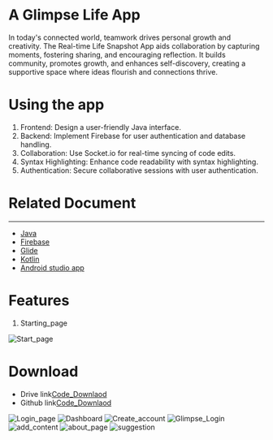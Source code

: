 <h1>A Glimpse Life App</h1>
<p>In today's connected world, teamwork drives personal growth and creativity. The Real-time Life Snapshot App aids collaboration by capturing moments, fostering sharing, and encouraging reflection. It builds community, promotes growth, and enhances self-discovery, creating a supportive space where ideas flourish and connections thrive.</p>
<h1>Using the app</h1>
<ol>
  <li>Frontend: Design a user-friendly Java interface.</li>
  <li>Backend: Implement Firebase for user authentication and database handling.</li>
  <li>Collaboration: Use Socket.io for real-time syncing of code edits.</li>
  <li>Syntax Highlighting: Enhance code readability with syntax highlighting.</li>
  <li>Authentication: Secure collaborative sessions with user authentication.</li>
</ol>
<h1>Related Document</h1>
<hr>
<ul>
  <li><a href="https://dev.java/learn/">Java</a></li>
  <li><a href="https://firebase.google.com/docs">Firebase</a></li>
  <li><a href="https://www.glideapps.com/docs">Glide</a></li>
  <li><a href="https://kotlinlang.org/docs/android-overview.html">Kotlin</a></li>
  <li><a href=https://developer.android.com/reference/org/w3c/dom/Document">Android studio app</a></li>
</ul>
<h1>Features</h1>  
  <ol>
    <li>Starting_page</li>
  </ol>
  
  ![Start_page](https://github.com/Bittu-kumar2003/A_Glimpse_Life_App/assets/109884531/055e1f4c-494d-404d-a5d6-9b226ecb8732)

<h1>Download</h1>
<ul>
  <li>Drive link<a href="https://dev.java/learn/">Code_Downlaod</a></li>
  <li>Github link<a href="https://dev.java/learn/">Code_Downlaod</a></li>
</ul>


![Login_page](https://github.com/Bittu-kumar2003/A_Glimpse_Life_App/assets/109884531/236dbcc8-fa40-4f94-8cee-02a3b4a7a07c)
![Dashboard](https://github.com/Bittu-kumar2003/A_Glimpse_Life_App/assets/109884531/b0f6e8d0-754b-48bf-bba3-03cb9b75507b)
![Create_account](https://github.com/Bittu-kumar2003/A_Glimpse_Life_App/assets/109884531/71325861-f1b3-4140-b51c-5677c0a64f68)
![Glimpse_Login](https://github.com/Bittu-kumar2003/A_Glimpse_Life_App/assets/109884531/b28f2218-f722-4e3a-a782-d496449937c6)
![add_content](https://github.com/Bittu-kumar2003/A_Glimpse_Life_App/assets/109884531/1f8b04dc-8755-4fbb-b43d-d548db0f18e4)
![about_page](https://github.com/Bittu-kumar2003/A_Glimpse_Life_App/assets/109884531/8313bd76-663a-4744-997e-c55ca3a636a0)
![suggestion](https://github.com/Bittu-kumar2003/A_Glimpse_Life_App/assets/109884531/9cbc30d7-b22c-4dcf-b475-12ef8c72efaf)
